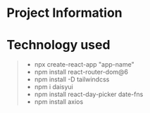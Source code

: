 # Project Information

# Technology used

> - npx create-react-app "app-name"
> - npm install react-router-dom@6
> - npm install -D tailwindcss
> - npm i daisyui
> - npm install react-day-picker date-fns
> - npm install axios
